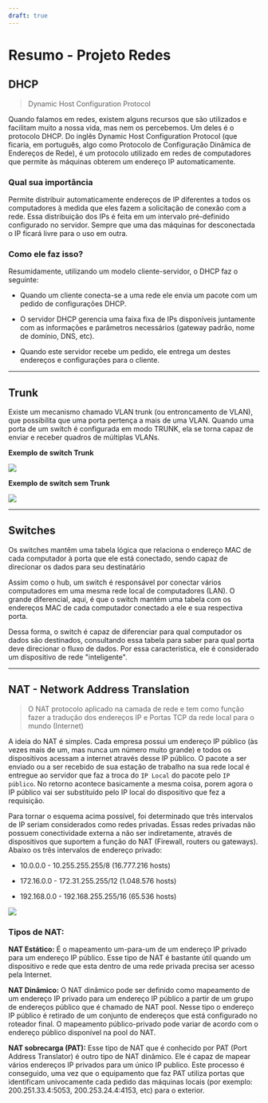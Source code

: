 ```yaml
---
draft: true
---
```



# Resumo - Projeto Redes

## DHCP

> Dynamic Host Configuration Protocol

Quando falamos em redes, existem alguns recursos que são utilizados e facilitam muito a nossa vida, mas nem os percebemos. Um deles é o protocolo DHCP. Do inglês Dynamic Host Configuration Protocol (que ficaria, em português, algo como Protocolo de Configuração Dinâmica de Endereços de Rede), é um protocolo utilizado em redes de computadores que permite às máquinas obterem um endereço IP automaticamente.

### Qual sua importância

Permite distribuir automaticamente endereços de IP diferentes a todos os computadores à medida que eles fazem a solicitação de conexão com a rede. Essa distribuição dos IPs é feita em um intervalo pré-definido configurado no servidor. Sempre que uma das máquinas for desconectada o IP ficará livre para o uso em outra.

### Como ele faz isso?

Resumidamente, utilizando um modelo cliente-servidor, o DHCP faz o seguinte:

- Quando um cliente conecta-se a uma rede ele envia um pacote com um pedido de configurações DHCP.

- O servidor DHCP gerencia uma faixa fixa de IPs disponíveis juntamente com as informações e parâmetros necessários (gateway padrão, nome de domínio, DNS, etc).

- Quando este servidor recebe um pedido, ele entrega um destes endereços e configurações para o cliente.

---

## Trunk

Existe um mecanismo chamado VLAN trunk (ou entroncamento de VLAN), que possibilita que uma porta pertença a mais de uma VLAN. Quando uma porta de um switch é configurada em modo TRUNK, ela se torna capaz de enviar e receber quadros de múltiplas VLANs. 

**Exemplo de switch Trunk**

![](C:\Users\lucas\AppData\Roaming\marktext\images\2022-08-22-23-54-55-image.png)

**Exemplo de switch sem Trunk**

![](C:\Users\lucas\AppData\Roaming\marktext\images\2022-08-22-23-56-37-image.png)

---

## Switches

Os switches mantêm uma tabela lógica que relaciona o endereço MAC de cada computador à porta que ele está conectado, sendo capaz de direcionar os dados para seu destinatário

Assim como o hub, um switch é responsável por conectar vários computadores em uma mesma rede local de computadores (LAN). O grande diferencial, aqui, é que o switch mantém uma tabela com os endereços MAC de cada computador conectado a ele e sua respectiva porta.

Dessa forma, o switch é capaz de diferenciar para qual computador os dados são destinados, consultando essa tabela para saber para qual porta deve direcionar o fluxo de dados. Por essa característica, ele é considerado um dispositivo de rede "inteligente".

---

## NAT - Network Address Translation

> O NAT protocolo aplicado na camada de rede e tem como função fazer a tradução dos endereços IP e Portas TCP da rede local para o mundo (Internet)

A ideia do NAT é simples. Cada empresa possui um endereço IP público (às vezes mais de um, mas nunca um número muito grande) e todos os dispositivos acessam a internet através desse IP público. O pacote a ser enviado ou a ser recebido de sua estação de trabalho na sua rede local é entregue ao servidor que faz a troca do `IP Local` do pacote pelo `IP público`. No retorno acontece basicamente a mesma coisa, porem agora o IP público vai ser substituído pelo IP local do dispositivo que fez a requisição.

Para tornar o esquema acima possível, foi determinado que três intervalos de IP seriam considerados como redes privadas. Essas redes privadas não possuem conectividade externa a não ser indiretamente, através de dispositivos que suportem a função do NAT (Firewall, routers ou gateways). Abaixo os três intervalos de endereço privado:

- 10.0.0.0 - 10.255.255.255/8 (16.777.216 hosts) 

- 172.16.0.0 - 172.31.255.255/12 (1.048.576 hosts)

- 192.168.0.0 - 192.168.255.255/16 (65.536 hosts)

![](C:\Users\lucas\AppData\Roaming\marktext\images\2022-08-23-01-43-56-image.png)

### Tipos de NAT:

**NAT Estático:** É o mapeamento um-para-um de um endereço IP privado para um endereço IP público. Esse tipo de NAT é bastante útil quando um dispositivo e rede que esta dentro de uma rede privada precisa ser acesso pela Internet.

**NAT Dinâmico:** O NAT dinâmico pode ser definido como mapeamento de um endereço IP privado para um endereço IP público a partir de um grupo de endereços público que é chamado de NAT pool. Nesse tipo o endereço IP público é retirado de um conjunto de endereços que está configurado no roteador final. O mapeamento público-privado pode variar de acordo com o endereço público disponível na pool do NAT.

**NAT sobrecarga (PAT):** Esse tipo de NAT que é conhecido por PAT (Port Address Translator) é outro tipo de NAT dinâmico. Ele é capaz de mapear vários endereços IP privados para um único IP publico. Este processo é conseguido, uma vez que o equipamento que faz PAT utiliza portas que identificam univocamente cada pedido das máquinas locais (por exemplo: 200.251.33.4:5053, 200.253.24.4:4153, etc) para o exterior.
